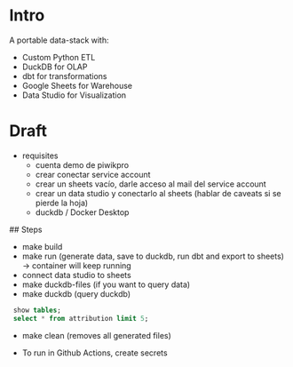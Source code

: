 # Intro

A portable data-stack with:
- Custom Python ETL
- DuckDB for OLAP
- dbt for transformations
- Google Sheets for Warehouse
- Data Studio for Visualization

# Draft 
- requisites
    - cuenta demo de piwikpro
    - crear conectar service account
    - crear un sheets vacío, darle acceso al mail del service account
    - crear un data studio y conectarlo al sheets (hablar de caveats si se pierde la hoja)
    - duckdb / Docker Desktop

## Steps
- make build
- make run (generate data, save to duckdb, run dbt and export to sheets) -> container will keep running
- connect data studio to sheets
- make duckdb-files (if you want to query data)
- make duckdb (query duckdb)

```sql
 show tables; 
 select * from attribution limit 5;
````

- make clean (removes all generated files)

- To run in Github Actions, create secrets
